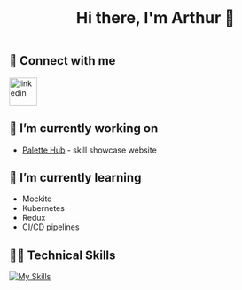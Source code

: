 <!--h1 without bottom border-->
<div id="user-content-toc">
  <ul align="center">
    <summary><h1 style="display: inline-block">Hi there, I'm Arthur 👋</h1></summary>
  </ul>
</div>

## 🤝 Connect with me

<a href="https://www.linkedin.com/in/arthur-lewis/" target="blank"><img align="center" src="https://user-images.githubusercontent.com/88904952/234979284-68c11d7f-1acc-4f0c-ac78-044e1037d7b0.png" alt="linkedin" height="50" width="50" /></a>

<!-- Intro Start -->
## 🔭 I’m currently working on
- [Palette Hub](https://github.com/lalewis7/palettehub) - skill showcase website
## 🌱 I’m currently learning 
- Mockito
- Kubernetes
- Redux
- CI/CD pipelines
<!-- Intro End -->

<!-- Tech Stack -->
## 👨‍💻 Technical Skills
<!--tech stack icons-->

[![My Skills](https://skillicons.dev/icons?i=java,js,ts,py,react,vue,jquery,bootstrap,html,css,sass,spring,express,nodejs,php,nginx,postman,mysql,postgres,mongodb,aws,azure,docker,git,github,vscode)](https://skillicons.dev)

